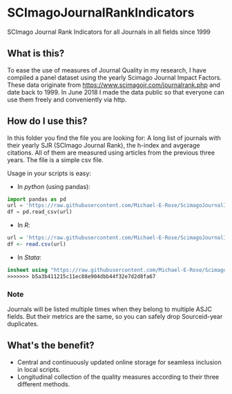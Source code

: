 # SCImagoJournalRankIndicators
SCImago Journal Rank Indicators for all Journals in all fields since 1999

## What is this?
To ease the use of measures of Journal Quality in my research, I have compiled a panel dataset using the yearly Scimago Journal Impact Factors.  These data originate from https://www.scimagojr.com/journalrank.php and date back to 1999.  In June 2018 I made the data public so that everyone can use them freely and conveniently via http.

## How do I use this?

In this folder you find the file you are looking for: A long list of journals with their yearly SJR (SCImago Journal Rank), the h-index and avgerage citations.  All of them are measured using articles from the previous three years.  The file is a simple csv file.

Usage in your scripts is easy:

* In *python* (using pandas):
```python
import pandas as pd
url = 'https://raw.githubusercontent.com/Michael-E-Rose/ScimagoJournalImpactFactors/master/Scimago_JIFs.csv'
df = pd.read_csv(url)
```

* In *R*:
```R
url = 'https://raw.githubusercontent.com/Michael-E-Rose/ScimagoJournalImpactFactors/master/Scimago_JIFs.csv'
df <- read.csv(url)
```

* In *Stata*:
```Stata
insheet using "https://raw.githubusercontent.com/Michael-E-Rose/ScimagoJournalImpactFactors/master/Scimago_JIFs.csv"
>>>>>>> b5a3b411215c11ec88e904dbb44f32e7d2d8fa67
```

### Note
Journals will be listed multiple times when they belong to multiple ASJC fields. But their metrics are the same, so you can safely drop Sourceid-year duplicates.

## What's the benefit?
- Central and continuously updated online storage for seamless inclusion in local scripts.
- Longitudinal collection of the quality measures according to their three different methods.
